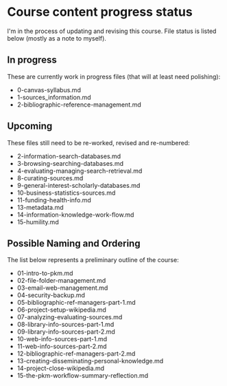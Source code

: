 # Course content progress status

I'm in the process of updating and revising this course.
File status is listed below (mostly as a note to myself).

## In progress

These are currently work in progress files
(that will at least need polishing):

- 0-canvas-syllabus.md
- 1-sources_information.md
- 2-bibliographic-reference-management.md

## Upcoming

These files still need to be re-worked, revised and re-numbered:

- 2-information-search-databases.md
- 3-browsing-searching-databases.md
- 4-evaluating-managing-search-retrieval.md
- 8-curating-sources.md
- 9-general-interest-scholarly-databases.md
- 10-business-statistics-sources.md
- 11-funding-health-info.md
- 13-metadata.md
- 14-information-knowledge-work-flow.md
- 15-humility.md

## Possible Naming and Ordering

The list below represents a preliminary outline of the course:

- 01-intro-to-pkm.md
- 02-file-folder-management.md
- 03-email-web-management.md
- 04-security-backup.md
- 05-bibliographic-ref-managers-part-1.md
- 06-project-setup-wikipedia.md
- 07-analyzing-evaluating-sources.md
- 08-library-info-sources-part-1.md
- 09-library-info-sources-part-2.md
- 10-web-info-sources-part-1.md
- 11-web-info-sources-part-2.md
- 12-bibliographic-ref-managers-part-2.md
- 13-creating-disseminating-personal-knowledge.md
- 14-project-close-wikipedia.md
- 15-the-pkm-workflow-summary-reflection.md
